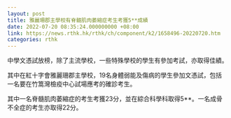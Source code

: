 ```yaml
---
layout: post
title: 雅麗珊郡主學校有脊髓肌肉萎縮症考生考獲5**成績
date: 2022-07-20 08:35:24.000000000 +08:00
link: https://news.rthk.hk/rthk/ch/component/k2/1658496-20220720.htm
categories: rthk
---
```


中學文憑試放榜，除了主流學校，一些特殊學校的學生有參加考試，亦取得佳績。

其中在紅十字會雅麗珊郡主學校，19名身體弱能及傷病的學生參加文憑試，包括一名要在竹篙灣檢疫中心試場應考的確診考生。

其中一名脊髓肌肉萎縮症的考生考獲23分，並在綜合科學科取得5**。一名成骨不全症的考生亦取得22分。
